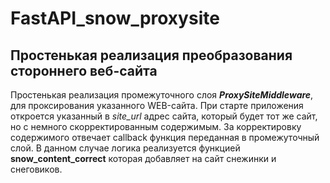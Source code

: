 # FastAPI_snow_proxysite
## Простенькая реализация преобразования стороннего веб-сайта

Простенькая реализация промежуточного слоя ***ProxySiteMiddleware***, для проксирования указанного WEB-сайта. При старте приложения
откроется указанный в *site_url* адрес сайта, который будет тот же сайт, но с немного скорректированным содержимым. За корректировку
содержимого отвечает callback функция переданная в промежуточный слой. В данном случае логика реализуется функцией **snow_content_correct** 
которая добавляет на сайт снежинки и снеговиков. 

